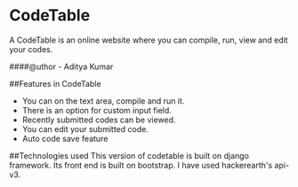 # CodeTable
A CodeTable is an online website where you can compile, run, view and edit your codes.

####@uthor - Aditya Kumar


##Features in CodeTable
<ul>
  <li>You can on the text area, compile and run it.</li>
  <li>There is an option for custom input field.</li>
  <li>Recently submitted codes can be viewed.</li>
  <li>You can edit your submitted code.</li>
  <li>Auto code save feature</li>
</ul>


##Technologies used
This version of codetable is built on django framework. 
Its front end is built on bootstrap.
I have used hackerearth's api-v3.
